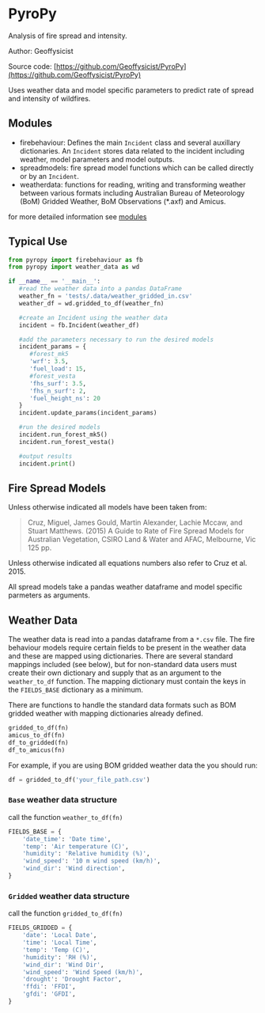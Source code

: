 # PyroPy
Analysis of fire spread and intensity.

Author: Geoffysicist

Source code: [https://github.com/Geoffysicist/PyroPy](https://github.com/Geoffysicist/PyroPy)

Uses weather data and model specific parameters to predict rate of spread and intensity of wildfires.

## Modules
 - firebehaviour: Defines the main `Incident` class and several auxillary dictionaries. An `Incident` stores data related to the incident including weather, model parameters and model outputs.
 - spreadmodels: fire spread model functions which can be called directly or by an `Incident`.
 - weatherdata: functions for reading, writing and transforming weather between various formats including Australian Bureau of Meteorology (BoM) Gridded Weather, BoM Observations (*.axf) and Amicus.


for more detailed information see [modules](modules.md)

## Typical Use
```python
from pyropy import firebehaviour as fb
from pyropy import weather_data as wd

if __name__ == '__main__':
   #read the weather data into a pandas DataFrame
   weather_fn = 'tests/.data/weather_gridded_in.csv'
   weather_df = wd.gridded_to_df(weather_fn)

   #create an Incident using the weather data
   incident = fb.Incident(weather_df)

   #add the parameters necessary to run the desired models
   incident_params = {
      #forest_mk5
      'wrf': 3.5,
      'fuel_load': 15,
      #forest_vesta
      'fhs_surf': 3.5,
      'fhs_n_surf': 2,
      'fuel_height_ns': 20
   }
   incident.update_params(incident_params)

   #run the desired models
   incident.run_forest_mk5()
   incident.run_forest_vesta()

   #output results
   incident.print()
```

## Fire Spread Models
Unless otherwise indicated all models have been taken from:
> Cruz, Miguel, James Gould, Martin Alexander, Lachie Mccaw, and Stuart Matthews. 
(2015) A Guide to Rate of Fire Spread Models for Australian Vegetation, 
CSIRO Land & Water and AFAC, Melbourne, Vic 125 pp. 

Unless otherwise indicated all equations numbers also refer to Cruz et al. 2015.

All spread models take a pandas weather dataframe and model specific 
parmeters as arguments.

## Weather Data
The weather data is read into a pandas dataframe from a `*.csv` file.
The fire behaviour models require certain fields to be present in the weather data and these are mapped using dictionaries.
There are several standard mappings included (see below), but for non-standard data users must create their own dictionary and supply that as an argument to the `weather_to_df` function. The mapping dictionary must contain the keys in the `FIELDS_BASE` dictionary as a minimum.

There are functions to handle the standard data formats such as BOM gridded weather with mapping dictionaries already defined.
```python
gridded_to_df(fn)
amicus_to_df(fn)
df_to_gridded(fn)
df_to_amicus(fn)
```

For example, if you are using BOM gridded weather data the you should run:
```python
df = gridded_to_df('your_file_path.csv')
```

### `Base` weather data structure
call the function `weather_to_df(fn)`
```python
FIELDS_BASE = {
    'date_time': 'Date time',
    'temp': 'Air temperature (C)',
    'humidity': 'Relative humidity (%)',
    'wind_speed': '10 m wind speed (km/h)',
    'wind_dir': 'Wind direction',
}
```

### `Gridded` weather data structure
call the function `gridded_to_df(fn)`
```python
FIELDS_GRIDDED = {
    'date': 'Local Date',
    'time': 'Local Time',
    'temp': 'Temp (C)',
    'humidity': 'RH (%)',
    'wind_dir': 'Wind Dir',
    'wind_speed': 'Wind Speed (km/h)',
    'drought': 'Drought Factor',
    'ffdi': 'FFDI',
    'gfdi': 'GFDI',
}
```